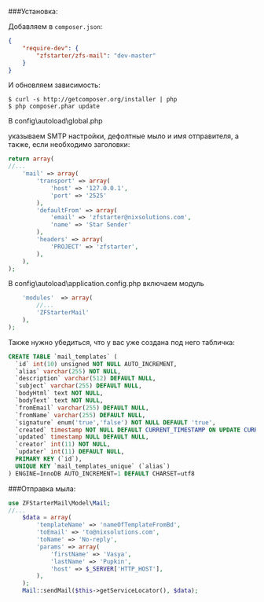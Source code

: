 ###Установка:

Добавляем в `composer.json`:

```json
{
    "require-dev": {
        "zfstarter/zfs-mail": "dev-master"
    }
}
```

И обновляем зависимость:

    $ curl -s http://getcomposer.org/installer | php
    $ php composer.phar update


В config\autoload\global.php

указываем SMTP настройки, дефолтные мыло и имя отправителя, а также, если необходимо заголовки:

```php
return array(
//...
    'mail' => array(
        'transport' => array(
            'host' => '127.0.0.1',
            'port' => '2525'
        ),
        'defaultFrom' => array(
            'email' => 'zfstarter@nixsolutions.com',
            'name' => 'Star Sender'
        ),
        'headers' => array(
            'PROJECT' => 'zfstarter',
        ),
    ),
);
```

В config\autoload\application.config.php
включаем модуль
```php
    'modules'  => array(
        //...
        'ZFStarterMail'
    ),
);
```

Также нужно убедиться, что у вас уже создана под него табличка:
```sql
CREATE TABLE `mail_templates` (
  `id` int(10) unsigned NOT NULL AUTO_INCREMENT,
  `alias` varchar(255) NOT NULL,
  `description` varchar(512) DEFAULT NULL,
  `subject` varchar(255) DEFAULT NULL,
  `bodyHtml` text NOT NULL,
  `bodyText` text NOT NULL,
  `fromEmail` varchar(255) DEFAULT NULL,
  `fromName` varchar(255) DEFAULT NULL,
  `signature` enum('true','false') NOT NULL DEFAULT 'true',
  `created` timestamp NOT NULL DEFAULT CURRENT_TIMESTAMP ON UPDATE CURRENT_TIMESTAMP,
  `updated` timestamp NULL DEFAULT NULL,
  `creator` int(11) NOT NULL,
  `updater` int(11) DEFAULT NULL,
  PRIMARY KEY (`id`),
  UNIQUE KEY `mail_templates_unique` (`alias`)
) ENGINE=InnoDB AUTO_INCREMENT=1 DEFAULT CHARSET=utf8
```

###Отправка мыла:
```php
use ZFStarterMail\Model\Mail;
//...
    $data = array(
        'templateName' => 'nameOfTemplateFromBd',
        'toEmail' => 'to@nixsolutions.com',
        'toName' => 'No-reply',
        'params' => array(
            'firstName' => 'Vasya',
            'lastName' => 'Pupkin',
            'host' => $_SERVER['HTTP_HOST'],
        ),
    );
    Mail::sendMail($this->getServiceLocator(), $data);
```

